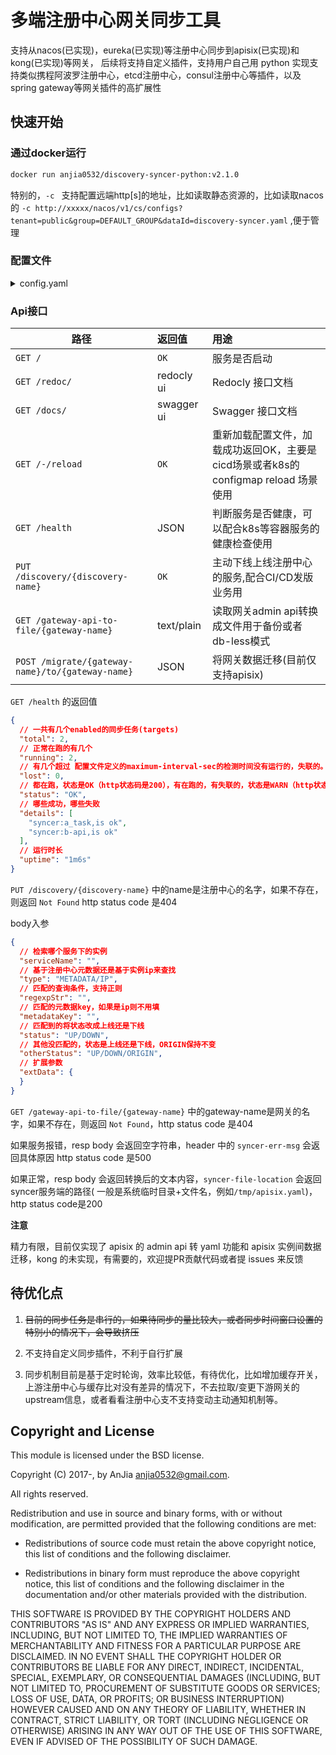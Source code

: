 # 多端注册中心网关同步工具

支持从nacos(已实现)，eureka(已实现)等注册中心同步到apisix(已实现)和kong(已实现)等网关，
后续将支持自定义插件，支持用户自己用 python 实现支持类似携程阿波罗注册中心，etcd注册中心，consul注册中心等插件，以及spring
gateway等网关插件的高扩展性

## 快速开始

### 通过docker运行

```bash
docker run anjia0532/discovery-syncer-python:v2.1.0
```

特别的，`-c ` 支持配置远端http[s]的地址，比如读取静态资源的，比如读取nacos的
`-c http://xxxxx/nacos/v1/cs/configs?tenant=public&group=DEFAULT_GROUP&dataId=discovery-syncer.yaml` ,便于管理

### 配置文件

<details>
<summary>config.yaml</summary>
<pre><code>
# 注册中心,map形式
discovery-servers:
  # nacos1 是注册中心的名字，可以随便定义，但是不能重复
  nacos1:
    # 类型，目前仅支持 nacos和eureka
    type: nacos
    # 默认，如果注册中心没有返回权重时，添加的默认权重
    weight: 100
    # 注册中心的url前缀
    prefix: /nacos/v1/
    # 注册中心的连接地址，注意最后不能带/
    host: "http://nacos-server:8858"
  eureka1:
    type: eureka
    weight: 100
    prefix: /eureka/
    # 对于basic认证，可以这么写
    host: "http://admin:admin@eureka-server:8761"

# 网关,map形式
gateway-servers:
  # 网关名字，可以随便写，但是不能重复
  apisix1:
    # 网关类型，目前支持apisix和kong
    type: apisix
    # 管理端host,注意最后不能有/
    admin-url: http://apisix-server:9080
    # 管理端uri前缀
    prefix: /apisix/admin/
    # 特别的扩展参数，在config里用key:value形式添加
    config:
      X-API-KEY: xxxxx
      # apisix admin api 目前2.15.x 和 3.x 差异较大 详见 https://apisix.apache.org/zh/docs/apisix/next/upgrade-guide-from-2.15.x-to-3.0.0/
      # 默认是v2，如果是3.x的，请改成v3
      version: v2
  kong1:
    type: kong
    admin-url: http://kong-server:8001
    prefix: /upstreams/
    config:
      # kong 的 list all targets 接口地址，老版本是 /targets/all，新版本是 /targets，不填默认是 /targets
      targets_uri: /targets/all

# 同步任务，列表形式
targets:
  # 注意同一个注册中心，但是有多个租户（类似nacos的命名空间）时，不需要创建多个相同的注册中心
  # 只需要创建多个targets，然后改config的扩展参数即可
  # 第一个任务
  # 注册中心，来源
  - discovery: nacos1
    # 网关，目标
    gateway: apisix1
    # 是否启用
    enabled: false
    # 拉取间隔
    # 支持crontab格式(5位 * * * * * == 分 时 日 月 周 6位 * * * * * * == 秒 分 时 日 月 周)
    # 特殊值                  | 描述                                                 | 示例
    # @yearly (or @annually) | 每年1月1日 午夜零点零分零秒执行一次                     | 0 0 0 1 1 *
    # @monthly               | 每月1日 午夜零点零分零秒执行一次                        | 0 0 0 1 * *
    # @weekly                | 每周日的午夜零点零分零秒执行一次                        | 0 0 0 * * 0
    # @daily (or @midnight)  | 每天的午夜零点零分零秒执行一次                          | 0 0 0 * * *
    # @hourly                | 每小时的零分零秒执行一次                               | 0 0 * * * *
    # @reboot                | 启动时执行一次                                        | -
    # @every                 | 每多久执行一次(仅支持s(秒)/m(分)/h(时),且一次只能用一种)  | */30 * * * * *  
    fetch-interval: "*/10 * * * * *"
    # 默认是把能拉倒的注册中心的服务都拉过来，有些不需要的，则进行排除,支持正则
    exclude-service: [ 'ex*','test' ]
    # 同步到网关的upstream的名字的前缀，便于管理
    upstream-prefix: nacos1
    # 本次同步唯一key，为空则是discovery-gateway
    name: nacos1-apisix1
    # 对于health检查时，超过限定秒数的，认为是失联状态，默认是10秒
    maximum-interval-sec: 20
    # 扩展参数
    config:
      # nacos 的groupName
      groupName: DEFAULT_GROUP
      # nacos的 namespace
      namespaceId: test
      # 创建到apisix 的upstream的默认模板，具体支持的模板语法，自行搜索 golang text/template
      template: |
        {
            "id": "$name",
            "timeout": {
                "connect": 30,
                "send": 30,
                "read": 30
            },
            "name": "$name",
            "nodes": $nodes,
            "type":"roundrobin",
            "desc": "auto sync by https://github.com/anjia0532/discovery-syncer-python"
        }

  - discovery: eureka1
    gateway: kong1
    enabled: false
    fetch-interval: "*/5 * * * * *"
    maximum-interval-sec: 10
    config:
      template: |
        {
            "name": "$name",
            "algorithm": "round-robin",
            "hash_on": "none",
            "hash_fallback": "none",
            "hash_on_cookie_path": "/",
            "slots": 10000,
            "healthchecks": {
                "passive": {
                    "healthy": {
                        "http_statuses": [200, 201, 202, 203, 204, 205, 206, 207, 208, 226, 300, 301, 302, 303, 304, 305, 306, 307, 308],
                        "successes": 0
                    },
                    "type": "http",
                    "unhealthy": {
                        "http_statuses": [429, 500, 503],
                        "timeouts": 0,
                        "http_failures": 0,
                        "tcp_failures": 0
                    }
                },
                "active": {
                    "timeout": 1,
                    "https_sni": "example.com",
                    "http_path": "/",
                    "concurrency": 10,
                    "https_verify_certificate": true,
                    "type": "http",
                    "healthy": {
                        "http_statuses": [200, 302],
                        "successes": 0,
                        "interval": 0
                    },
                    "unhealthy": {
                        "http_statuses": [429, 404, 500, 501, 502, 503, 504, 505],
                        "timeouts": 0,
                        "http_failures": 0,
                        "interval": 0,
                        "tcp_failures": 0
                    }
                },
                "threshold": 0
            },
            "tags": ["discovery-syncer-auto"]
        }

</code></pre>
</details>

### Api接口

| 路径                                               | 返回值        | 用途                                                     |
|--------------------------------------------------|:-----------|:-------------------------------------------------------|
| `GET /`                                          | `OK`       | 服务是否启动                                                 |
| `GET /redoc/`                                    | redocly ui | Redocly 接口文档                                           |
| `GET /docs/`                                     | swagger ui | Swagger 接口文档                                           |
| `GET /-/reload`                                  | `OK`       | 重新加载配置文件，加载成功返回OK，主要是cicd场景或者k8s的configmap reload 场景使用 |
| `GET /health`                                    | JSON       | 判断服务是否健康，可以配合k8s等容器服务的健康检查使用                           |
| `PUT /discovery/{discovery-name}`                | `OK`       | 主动下线上线注册中心的服务,配合CI/CD发版业务用                             |
| `GET /gateway-api-to-file/{gateway-name}`        | text/plain | 读取网关admin api转换成文件用于备份或者db-less模式                      |
| `POST /migrate/{gateway-name}/to/{gateway-name}` | JSON       | 将网关数据迁移(目前仅支持apisix)                                   |

`GET /health` 的返回值

```json
{
  // 一共有几个enabled的同步任务(targets)
  "total": 2,
  // 正常在跑的有几个
  "running": 2,
  // 有几个超过 配置文件定义的maximum-interval-sec的检测时间没有运行的，失联的。
  "lost": 0,
  // 都在跑，状态是OK（http状态码是200），有在跑的，有失联的，状态是WARN（http状态码是200），全部失联，状态是DOWN(http状态码500)
  "status": "OK",
  // 哪些成功，哪些失败
  "details": [
    "syncer:a_task,is ok",
    "syncer:b-api,is ok"
  ],
  // 运行时长
  "uptime": "1m6s"
}

```

`PUT /discovery/{discovery-name}` 中的name是注册中心的名字，如果不存在，则返回 `Not Found` http status code 是404

body入参

```json
{
  // 检索哪个服务下的实例
  "serviceName": "",
  // 基于注册中心元数据还是基于实例ip来查找
  "type": "METADATA/IP",
  // 匹配的查询条件，支持正则
  "regexpStr": "",
  // 匹配的元数据key，如果是ip则不用填
  "metadataKey": "",
  // 匹配到的将状态改成上线还是下线
  "status": "UP/DOWN",
  // 其他没匹配的，状态是上线还是下线，ORIGIN保持不变
  "otherStatus": "UP/DOWN/ORIGIN",
  // 扩展参数
  "extData": {
  }
}
```

`GET /gateway-api-to-file/{gateway-name}` 中的gateway-name是网关的名字，如果不存在，则返回 `Not Found`，http status code
是404

如果服务报错，resp body 会返回空字符串，header 中的 `syncer-err-msg` 会返回具体原因 http status code 是500

如果正常，resp body 会返回转换后的文本内容，`syncer-file-location` 会返回syncer服务端的路径(
一般是系统临时目录+文件名，例如`/tmp/apisix.yaml`)， http status
code是200

**注意**

精力有限，目前仅实现了 apisix 的 admin api 转 yaml 功能和 apisix 实例间数据迁移，kong 的未实现，有需要的，欢迎提PR贡献代码或者提 issues 来反馈

## 待优化点

1. ~~目前的同步任务是串行的，如果待同步的量比较大，或者同步时间窗口设置的特别小的情况下，会导致挤压~~

2. 不支持自定义同步插件，不利于自行扩展

3. 同步机制目前是基于定时轮询，效率比较低，有待优化，比如增加缓存开关，上游注册中心与缓存比对没有差异的情况下，不去拉取/变更下游网关的upstream信息，或者看看注册中心支不支持变动主动通知机制等。

Copyright and License
---

This module is licensed under the BSD license.

Copyright (C) 2017-, by AnJia <anjia0532@gmail.com>.

All rights reserved.

Redistribution and use in source and binary forms, with or without modification, are permitted provided that the
following conditions are met:

* Redistributions of source code must retain the above copyright notice, this list of conditions and the following
  disclaimer.

* Redistributions in binary form must reproduce the above copyright notice, this list of conditions and the following
  disclaimer in the documentation and/or other materials provided with the distribution.

THIS SOFTWARE IS PROVIDED BY THE COPYRIGHT HOLDERS AND CONTRIBUTORS "AS IS" AND ANY EXPRESS OR IMPLIED WARRANTIES,
INCLUDING, BUT NOT LIMITED TO, THE IMPLIED WARRANTIES OF MERCHANTABILITY AND FITNESS FOR A PARTICULAR PURPOSE ARE
DISCLAIMED. IN NO EVENT SHALL THE COPYRIGHT HOLDER OR CONTRIBUTORS BE LIABLE FOR ANY DIRECT, INDIRECT, INCIDENTAL,
SPECIAL, EXEMPLARY, OR CONSEQUENTIAL DAMAGES (INCLUDING, BUT NOT LIMITED TO, PROCUREMENT OF SUBSTITUTE GOODS OR
SERVICES; LOSS OF USE, DATA, OR PROFITS; OR BUSINESS INTERRUPTION) HOWEVER CAUSED AND ON ANY THEORY OF LIABILITY,
WHETHER IN CONTRACT, STRICT LIABILITY, OR TORT (INCLUDING NEGLIGENCE OR OTHERWISE) ARISING IN ANY WAY OUT OF THE USE OF
THIS SOFTWARE, EVEN IF ADVISED OF THE POSSIBILITY OF SUCH DAMAGE.
